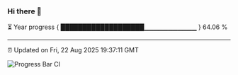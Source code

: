 ### Hi there 👋

⏳ Year progress { ███████████████████▁▁▁▁▁▁▁▁▁▁▁ } 64.06 %

---

⏰ Updated on Fri, 22 Aug 2025 19:37:11 GMT

![Progress Bar CI](https://github.com/IshwaranRudhara/GIT-ACTION/workflows/Progress%20Bar%20CI/badge.svg)
